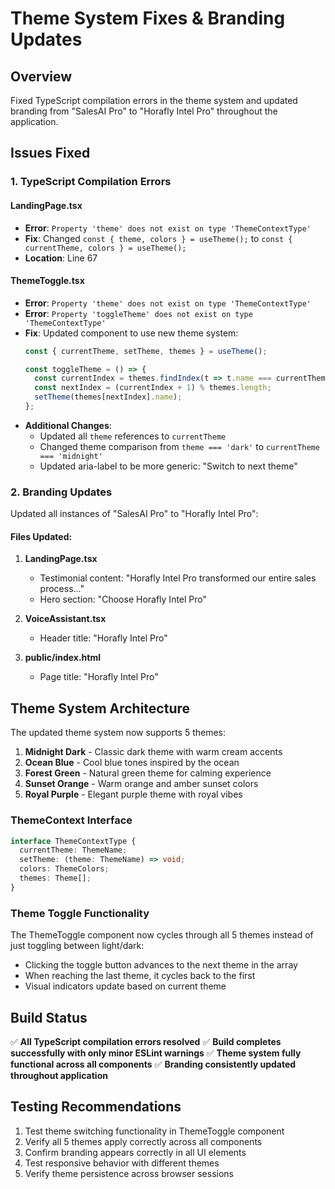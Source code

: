 # Theme System Fixes & Branding Updates

## Overview
Fixed TypeScript compilation errors in the theme system and updated branding from "SalesAI Pro" to "Horafly Intel Pro" throughout the application.

## Issues Fixed

### 1. TypeScript Compilation Errors

#### LandingPage.tsx
- **Error**: `Property 'theme' does not exist on type 'ThemeContextType'`
- **Fix**: Changed `const { theme, colors } = useTheme();` to `const { currentTheme, colors } = useTheme();`
- **Location**: Line 67

#### ThemeToggle.tsx
- **Error**: `Property 'theme' does not exist on type 'ThemeContextType'`
- **Error**: `Property 'toggleTheme' does not exist on type 'ThemeContextType'`
- **Fix**: Updated component to use new theme system:
  ```typescript
  const { currentTheme, setTheme, themes } = useTheme();
  
  const toggleTheme = () => {
    const currentIndex = themes.findIndex(t => t.name === currentTheme);
    const nextIndex = (currentIndex + 1) % themes.length;
    setTheme(themes[nextIndex].name);
  };
  ```
- **Additional Changes**: 
  - Updated all `theme` references to `currentTheme`
  - Changed theme comparison from `theme === 'dark'` to `currentTheme === 'midnight'`
  - Updated aria-label to be more generic: "Switch to next theme"

### 2. Branding Updates

Updated all instances of "SalesAI Pro" to "Horafly Intel Pro":

#### Files Updated:
1. **LandingPage.tsx**
   - Testimonial content: "Horafly Intel Pro transformed our entire sales process..."
   - Hero section: "Choose Horafly Intel Pro"

2. **VoiceAssistant.tsx**
   - Header title: "Horafly Intel Pro"

3. **public/index.html**
   - Page title: "Horafly Intel Pro"

## Theme System Architecture

The updated theme system now supports 5 themes:
1. **Midnight Dark** - Classic dark theme with warm cream accents
2. **Ocean Blue** - Cool blue tones inspired by the ocean
3. **Forest Green** - Natural green theme for calming experience
4. **Sunset Orange** - Warm orange and amber sunset colors
5. **Royal Purple** - Elegant purple theme with royal vibes

### ThemeContext Interface
```typescript
interface ThemeContextType {
  currentTheme: ThemeName;
  setTheme: (theme: ThemeName) => void;
  colors: ThemeColors;
  themes: Theme[];
}
```

### Theme Toggle Functionality
The ThemeToggle component now cycles through all 5 themes instead of just toggling between light/dark:
- Clicking the toggle button advances to the next theme in the array
- When reaching the last theme, it cycles back to the first
- Visual indicators update based on current theme

## Build Status
✅ **All TypeScript compilation errors resolved**
✅ **Build completes successfully with only minor ESLint warnings**
✅ **Theme system fully functional across all components**
✅ **Branding consistently updated throughout application**

## Testing Recommendations
1. Test theme switching functionality in ThemeToggle component
2. Verify all 5 themes apply correctly across all components
3. Confirm branding appears correctly in all UI elements
4. Test responsive behavior with different themes
5. Verify theme persistence across browser sessions 